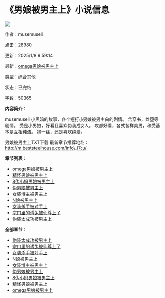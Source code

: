 # 《男娘被男主上》小说信息

![](/img/i7cu.jpg)

作者：musemuseli

点击：28980

更新：2025/1/8 9:59:14

最新：[omega男娘被男主上](/read_i7cu/otgjh.html)

类型：综合其他

状态：已完结

字数：50365

**内容简介：**

musemuseli 小黑暗的故事，各个短打小男娘被男主肏的剧情。
含穿书，雌堕等剧情。
受是小男娘，好看且喜欢伪装成女人。
攻都好看，各式各样美男，和受基本是互相纯洁。
抱一丝，还是喜欢纯爱。

男娘被男主上TXT下载 最新章节推荐地址：http://m.beststeelhouse.com/info\_i7cu/

**章节列表：**

*   [omega男娘被男主上](/read_i7cu/otgjh.html)
*   [精怪男娘被男主上](/read_i7cu/osyol.html)
*   [8伪小妈男娘被男主上](/read_i7cu/oskzm.html)
*   [伪男娘被男主上](/read_i7cu/oebft.html)
*   [女装博主被男主上](/read_i7cu/mo98n.html)
*   [N娘被男主上](/read_i7cu/mo60p.html)
*   [女装杀手被对手上](/read_i7cu/mo5bw.html)
*   [宗门里的诱兔被仙尊上了](/read_i7cu/mnaw0.html)
*   [伪装太成功被男主上](/read_i7cu/mn9g5.html)

**全部章节：**

*   [伪装太成功被男主上](/read_i7cu/mn9g5.html)
*   [宗门里的诱兔被仙尊上了](/read_i7cu/mnaw0.html)
*   [女装杀手被对手上](/read_i7cu/mo5bw.html)
*   [N娘被男主上](/read_i7cu/mo60p.html)
*   [女装博主被男主上](/read_i7cu/mo98n.html)
*   [伪男娘被男主上](/read_i7cu/oebft.html)
*   [8伪小妈男娘被男主上](/read_i7cu/oskzm.html)
*   [精怪男娘被男主上](/read_i7cu/osyol.html)
*   [omega男娘被男主上](/read_i7cu/otgjh.html)
